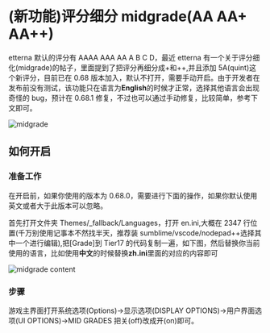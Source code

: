 # (新功能)评分细分 midgrade(AA AA+ AA++)

etterna 默认的评分有 AAAA AAA AA A B C D，最近 etterna 有一个关于评分细化(midgrade)的帖子，里面提到了把评分再细分成+和++,并且添加 5A(quint)这个新评分，目前已在 0.68 版本加入，默认不打开，需要手动开启。由于开发者在发布前没有测试，该功能只在语言为**English**的时候才正常，选择其他语言会出现奇怪的 bug，预计在 0.68.1 修复，不过也可以通过手动修复，比较简单，参考下文即可。

<img :src="$withBase('/zhs/midgrade1.png')" alt="midgrade">

## 如何开启

### 准备工作

在开启前，如果你使用的版本为 0.68.0，需要进行下面的操作，如果你默认使用英文或者大于此版本可以忽略。

首先打开文件夹 Themes/\_fallback/Languages，打开 en.ini,大概在 2347 行位置(千万别使用记事本不然找半天，推荐装 sumblime/vscode/nodepad++选择其中一个进行编辑),把[Grade]到 Tier17 的代码复制一遍，如下图，然后替换你当前使用的语言，比如使用**中文**的时候替换**zh.ini**里面的对应的内容即可

<img :src="$withBase('/zhs/midgrade2.png')" alt="midgrade content">

### 步骤

游戏主界面打开系统选项(Options)->显示选项(DISPLAY OPTIONS)->用户界面选项(UI OPTIONS)->MID GRADES 把关(off)改成开(on)即可。
